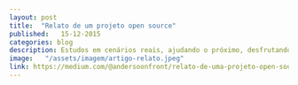 ```yaml
---
layout: post
title:  "Relato de um projeto open source"
published:   15-12-2015
categories: blog
description: Estudos em cenários reais, ajudando o próximo, desfrutando do open source.
image:   "/assets/imagem/artigo-relato.jpeg"
link: https://medium.com/@andersoonfront/relato-de-uma-projeto-open-source-925ab40098e8#.473fhllng
---
```


